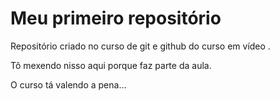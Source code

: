 # Meu primeiro repositório
 Repositório criado no curso de git e github do curso em vídeo .
 
 Tô mexendo nisso aqui porque faz parte da aula.
 
 O curso tá valendo a pena...
